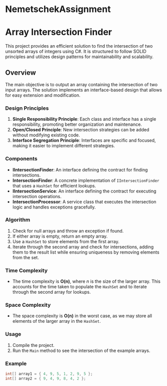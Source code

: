 # NemetschekAssignment

# Array Intersection Finder

This project provides an efficient solution to find the intersection of two unsorted arrays of integers using C#. It is structured to follow SOLID principles and utilizes design patterns for maintainability and scalability.

## Overview

The main objective is to output an array containing the intersection of two input arrays. The solution implements an interface-based design that allows for easy extension and modification.

### Design Principles

1. **Single Responsibility Principle**: Each class and interface has a single responsibility, promoting better organization and maintenance.
2. **Open/Closed Principle**: New intersection strategies can be added without modifying existing code.
3. **Interface Segregation Principle**: Interfaces are specific and focused, making it easier to implement different strategies.

### Components

- **IIntersectionFinder**: An interface defining the contract for finding intersections.
- **IntersectionFinder**: A concrete implementation of `IIntersectionFinder` that uses a `HashSet` for efficient lookups.
- **IIntersectionService**: An interface defining the contract for executing intersection operations.
- **IntersectionProcessor**: A service class that executes the intersection logic and handles exceptions gracefully.

### Algorithm

1. Check for null arrays and throw an exception if found.
2. If either array is empty, return an empty array.
3. Use a `HashSet` to store elements from the first array.
4. Iterate through the second array and check for intersections, adding them to the result list while ensuring uniqueness by removing elements from the set.

### Time Complexity

- The time complexity is **O(n)**, where *n* is the size of the larger array. This accounts for the time taken to populate the `HashSet` and to iterate through the second array for lookups.

### Space Complexity

- The space complexity is **O(n)** in the worst case, as we may store all elements of the larger array in the `HashSet`.

### Usage

1. Compile the project.
2. Run the `Main` method to see the intersection of the example arrays.

### Example

```csharp
int[] array1 = { 4, 9, 5, 1, 2, 9, 5 };
int[] array2 = { 9, 4, 9, 8, 4, 2 };
